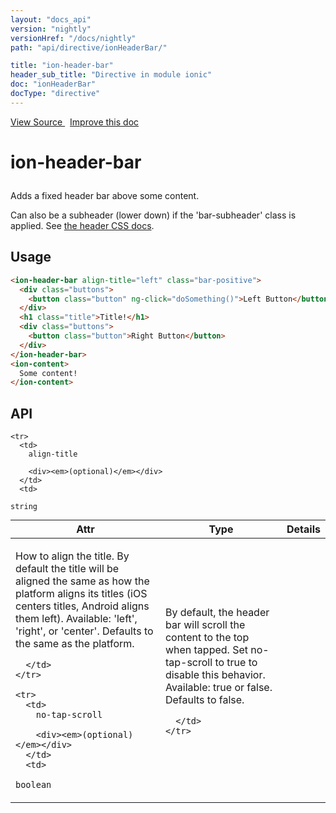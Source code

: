 ```yaml
---
layout: "docs_api"
version: "nightly"
versionHref: "/docs/nightly"
path: "api/directive/ionHeaderBar/"

title: "ion-header-bar"
header_sub_title: "Directive in module ionic"
doc: "ionHeaderBar"
docType: "directive"
---
```


<div class="improve-docs">
  <a href='http://github.com/driftyco/ionic/tree/master/js/angular/directive/headerFooterBar.js#L5'>
    View Source
  </a>
  &nbsp;
  <a href='http://github.com/driftyco/ionic/edit/master/js/angular/directive/headerFooterBar.js#L5'>
    Improve this doc
  </a>
</div>




<h1 class="api-title">

  ion-header-bar



</h1>





Adds a fixed header bar above some content.

Can also be a subheader (lower down) if the 'bar-subheader' class is applied.
See [the header CSS docs](/docs/components/#subheader).








  
<h2 id="usage">Usage</h2>
  
```html
<ion-header-bar align-title="left" class="bar-positive">
  <div class="buttons">
    <button class="button" ng-click="doSomething()">Left Button</button>
  </div>
  <h1 class="title">Title!</h1>
  <div class="buttons">
    <button class="button">Right Button</button>
  </div>
</ion-header-bar>
<ion-content>
  Some content!
</ion-content>
```
  
  
<h2 id="api" style="clear:both;">API</h2>

<table class="table" style="margin:0;">
  <thead>
    <tr>
      <th>Attr</th>
      <th>Type</th>
      <th>Details</th>
    </tr>
  </thead>
  <tbody>
    
    <tr>
      <td>
        align-title
        
        <div><em>(optional)</em></div>
      </td>
      <td>
        
  <code>string</code>
      </td>
      <td>
        <p>How to align the title. By default the title
will be aligned the same as how the platform aligns its titles (iOS centers
titles, Android aligns them left).
Available: &#39;left&#39;, &#39;right&#39;, or &#39;center&#39;.  Defaults to the same as the platform.</p>

        
      </td>
    </tr>
    
    <tr>
      <td>
        no-tap-scroll
        
        <div><em>(optional)</em></div>
      </td>
      <td>
        
  <code>boolean</code>
      </td>
      <td>
        <p>By default, the header bar will scroll the
content to the top when tapped.  Set no-tap-scroll to true to disable this
behavior.
Available: true or false.  Defaults to false.</p>

        
      </td>
    </tr>
    
  </tbody>
</table>

  

  





